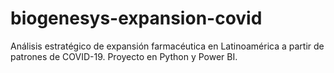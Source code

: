 # biogenesys-expansion-covid
Análisis estratégico de expansión farmacéutica en Latinoamérica a partir de patrones de COVID-19. Proyecto en Python y Power BI.
